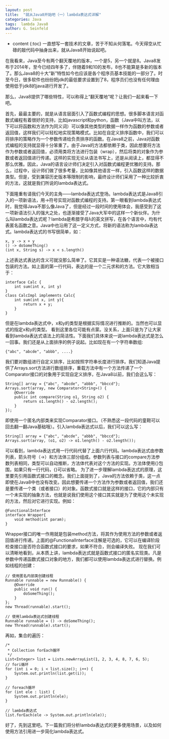 ```yaml
---
layout: post
title:  "就从Java8开始吧（一）lambda表达式详解"
categories: Java
tags:  lambda Java8
author: G. Seinfeld
---
```


* content
{:toc}
一直想写一套技术的文章，苦于不知从何落笔。今天得空从忙碌的敲代码中抽身出来，就从Java8开始说起吧。

在我看来，Java至今有两个翻天覆地的版本，一个是5，另一个就是8。Java8发布于2014年，至今已经四年多了，伴随着9和10的发布，8也不能算是多新的版本了。那么Java8的十大“新”特性如今也应该是各个程序员基本技能的一部分了。时至今日，很多软件也纷纷把jdk的最低要求设置到了8，程序员们也没有任何理由使用低于jdk8的java进行开发了。

那么，Java8提供了哪些特性，可以称得上“翻天覆地”呢？让我们一起来看一下吧。

首先，最最主要的，就是从语言层面引入了函数式编程的思想。很多脚本语言对函数式编程有着很好的支持，比如javascript和python，函数（Java中叫方法，以下可以将函数和方法作为同义词）可以像其他类型的数据一样作为函数的参数或者返回值，这样我们可以轻松地实现策略模式。比如在自定义排序函数中，我们可以将排序的策略作为一个参数传递给负责排序的函数。在Java8之前，Java对函数式编程的支持就显得十分笨重了。由于Java的方法都依赖于类，因此想要将方法作为参数或者返回值，必须用类将方法进行包装（wrap），然后将类的对象作为参数或者返回值进行传递。这样的实现无论从语法书写上，还是从阅读上，都显得不那么优雅。因此，Java的语言设计师们决定引入对函数式编程更优雅的支持。那么，过程中，设计师们做了很多考量，比如像其他语言一样，引入函数这样的数据类型。但是，受到兼容历史版本等限制的影响，最终设计师们采用了一种比较折衷的方法，这就是我们所说的lambda表达式。

下面隆重有请我们今天的主角——lambda表达式登场。lambda表达式是Java8引入的一项新语法，用->符号实现对函数式编程的支持。第一眼看到lambda表达式时，我觉得Java不那么像Java了，但是经过一段时间的使用体会，我感受到了这一项新语法引入的强大之处，也逐渐接受了Java大军中的这样一个新伙伴。为什么叫lambda表达式呢？lambda是希腊字母λ的英文拼写，在各个语言中，均有代表匿名函数之意。Java中也沿用了这一定义方式，将新的语法称为lambda表达式。lambda表达式的书写很简单，如：
```
x, y -> x + y
() -> doSomeThing()
(int x, String s) -> x < s.length()
```
上述表达式表达的含义可就没那么简单了。它其实是一种语法糖，代表一个被接口包装的方法。如上面的第一行代码，表达的是一个二元求和的方法。它大致相当于：
```
interface Calc {
    int sum(int x, int y)
}
class CalcImpl implements Calc{
    int sum(int x, int y){
        return x + y;
    }
}
```
但是在lambda表达式中，x和y的类型是根据实际情况进行推断的。当然也可以显式的指定x和y的类型。
看到这里各位可能有点蒙。没关系，上面只是为了让大家看到lambda表达式语法上的简洁性。下面我们具体来说一说lambda表达式是怎么一回事。我们还是从上面排序的例子说起。比如现在有一个字符串数组:
```
{"abc", "abcde", "abbb", ....}
```
我们要对数组进行自定义排序，比如按照字符串长度进行排序。我们知道Java提供了Arrays.sort方法进行数组排序，重载方法中有一个方法传递了一个Comparator接口的对象用于实现自定义排序，在Java8以前，我们会这么写：
```
String[] array = {"abc", "abcde", "abbb", "bbccd"};
Arrays.sort(array, new Comparator<String>() {
    @Override
    public int compare(String o1, String o2) {
        return o1.length() - o2.length();
    }
});
```
即使用一个匿名内部类来实现Comparator接口。（不熟悉这一段代码的童鞋可以回去翻一翻Java基础哦）。引入lambda表达式以后，我们可以这么写：
```
String[] array = {"abc", "abcde", "abbb", "bbccd"};
Arrays.sort(array, (o1, o2) -> o1.length() - o2.length());
```
可以看到，lambda表达式用一行代码代替了上面六行代码。lambda表达式由参数列表，箭头符号（->）和方法体三部分组成。参数列表与接口的compare方法参数列表相同，类型可以自动推断，方法体代表对这个方法的实现。方法体使用{}包围，如果只有一行代码，{}可以省略。
为了进一步理解lambda表达式的原理，这里要先引用函数式接口的概念。我们上面提到了，Java的方法依赖于类，这一点即使在Java8中也没有改变。因此想要传递一个方法作为参数或者返回值，我们还是要传递一个类（或者接口）的对象。函数式接口就是这样的接口，它的内部只有一个未实现的抽象方法，也就是说我们使用这个接口其实就是为了使用这个未实现的方法，然后对它进行实现。例如：
```
@FunctionalInterface
interface Wrapper{
    void method(int param);
}
```
Wrapper接口的唯一作用就是包装method方法，将其作为使用方法的参数或者返回值进行传递。上面的@FunctionalInterface注解是可选的，它可以在编译阶段检查接口是否符合函数式接口的要求，如果不符合，则会编译失败。
现在我们可以清晰地看到，从本质上讲，lambda表达式就是函数式接口的匿名实现类。凡是参数中传递函数式接口对象的地方，我们都可以使用lambda表达式进行替换。例如线程的创建：
```
// 使用匿名内部类创建线程
Runnable runnable = new Runnable() {
    @Override
    public void run() {
        doSomeThing();
    }
};
new Thread(runnable).start();

// 使用lambda表达式创建线程
Runnable runnable = () -> doSomeThing();
new Thread(runnable).start();
```
再如，集合的遍历：
```
/*
 * Collection forEach循环
 */
List<Integer> list = Lists.newArrayList(1, 2, 3, 4, 8, 7, 6, 5);
// fori循环
for (int i = 0; i < list.size(); i++) {
    System.out.println(list.get(i));
}

// foreach循环
for (int ele : list) {
    System.out.println(ele);
}

// lambda表达式
list.forEach(ele -> System.out.println(ele));
```
好了，先到这里吧。下一篇我们将分析lambda表达式的更多使用场景，以及如何使用方法引用进一步简化lambda表达式。
